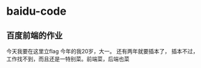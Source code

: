 # baidu-code
百度前端的作业 
----------------------------------------
今天我要在这里立flag
今年的我20岁，大一。
还有两年就要插本了，
插本不过，工作找不到，而且还是一特别菜。前端菜，后端也菜
